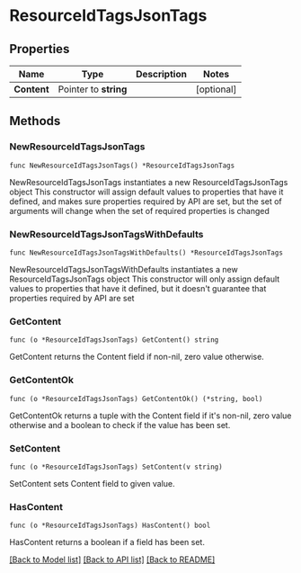# ResourceIdTagsJsonTags

## Properties

Name | Type | Description | Notes
------------ | ------------- | ------------- | -------------
**Content** | Pointer to **string** |  | [optional] 

## Methods

### NewResourceIdTagsJsonTags

`func NewResourceIdTagsJsonTags() *ResourceIdTagsJsonTags`

NewResourceIdTagsJsonTags instantiates a new ResourceIdTagsJsonTags object
This constructor will assign default values to properties that have it defined,
and makes sure properties required by API are set, but the set of arguments
will change when the set of required properties is changed

### NewResourceIdTagsJsonTagsWithDefaults

`func NewResourceIdTagsJsonTagsWithDefaults() *ResourceIdTagsJsonTags`

NewResourceIdTagsJsonTagsWithDefaults instantiates a new ResourceIdTagsJsonTags object
This constructor will only assign default values to properties that have it defined,
but it doesn't guarantee that properties required by API are set

### GetContent

`func (o *ResourceIdTagsJsonTags) GetContent() string`

GetContent returns the Content field if non-nil, zero value otherwise.

### GetContentOk

`func (o *ResourceIdTagsJsonTags) GetContentOk() (*string, bool)`

GetContentOk returns a tuple with the Content field if it's non-nil, zero value otherwise
and a boolean to check if the value has been set.

### SetContent

`func (o *ResourceIdTagsJsonTags) SetContent(v string)`

SetContent sets Content field to given value.

### HasContent

`func (o *ResourceIdTagsJsonTags) HasContent() bool`

HasContent returns a boolean if a field has been set.


[[Back to Model list]](../README.md#documentation-for-models) [[Back to API list]](../README.md#documentation-for-api-endpoints) [[Back to README]](../README.md)


